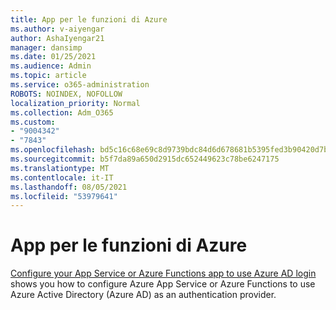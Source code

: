 ```yaml
---
title: App per le funzioni di Azure
ms.author: v-aiyengar
author: AshaIyengar21
manager: dansimp
ms.date: 01/25/2021
ms.audience: Admin
ms.topic: article
ms.service: o365-administration
ROBOTS: NOINDEX, NOFOLLOW
localization_priority: Normal
ms.collection: Adm_O365
ms.custom:
- "9004342"
- "7843"
ms.openlocfilehash: bd5c16c68e69c8d9739bdc84d6d678681b5395fed3b90420d7b78cc47664eaed
ms.sourcegitcommit: b5f7da89a650d2915dc652449623c78be6247175
ms.translationtype: MT
ms.contentlocale: it-IT
ms.lasthandoff: 08/05/2021
ms.locfileid: "53979641"
---
```

# <a name="azure-function-apps"></a>App per le funzioni di Azure

[Configure your App Service or Azure Functions app to use Azure AD login](https://docs.microsoft.com/azure/app-service/configure-authentication-provider-aad) shows you how to configure Azure App Service or Azure Functions to use Azure Active Directory (Azure AD) as an authentication provider.